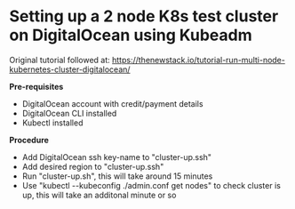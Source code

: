 # Setting up a 2 node K8s test cluster on DigitalOcean using Kubeadm

Original tutorial followed at: https://thenewstack.io/tutorial-run-multi-node-kubernetes-cluster-digitalocean/

**Pre-requisites**
* DigitalOcean account with credit/payment details
* DigitalOcean CLI installed 
* Kubectl installed

**Procedure**
* Add DigitalOcean ssh key-name to "cluster-up.ssh"
* Add desired region to "cluster-up.ssh"
* Run "cluster-up.sh", this will take around 15 minutes
* Use "kubectl --kubeconfig ./admin.conf get nodes" to check cluster is up, this will take an additonal minute or so




